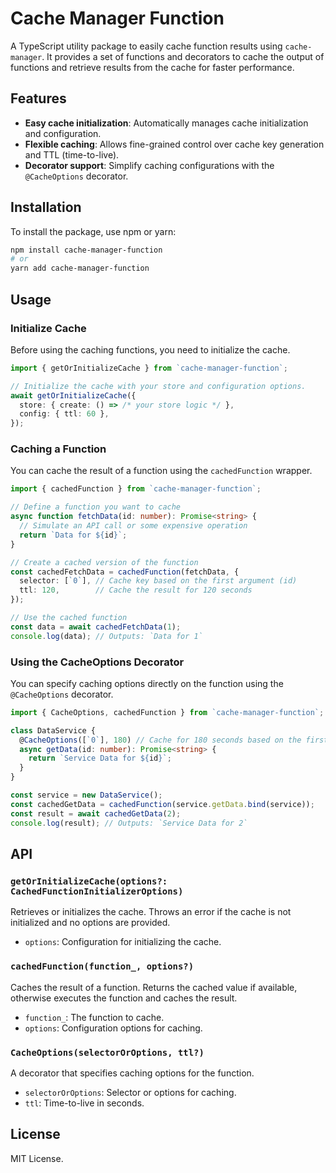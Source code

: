 # Cache Manager Function

A TypeScript utility package to easily cache function results using `cache-manager`. It provides a set of functions and decorators to cache the output of functions and retrieve results from the cache for faster performance.

## Features

- **Easy cache initialization**: Automatically manages cache initialization and configuration.
- **Flexible caching**: Allows fine-grained control over cache key generation and TTL (time-to-live).
- **Decorator support**: Simplify caching configurations with the `@CacheOptions` decorator.

## Installation

To install the package, use npm or yarn:

```bash
npm install cache-manager-function
# or
yarn add cache-manager-function
```

## Usage

### Initialize Cache

Before using the caching functions, you need to initialize the cache.

```typescript
import { getOrInitializeCache } from `cache-manager-function`;

// Initialize the cache with your store and configuration options.
await getOrInitializeCache({
  store: { create: () => /* your store logic */ },
  config: { ttl: 60 },
});
```

### Caching a Function

You can cache the result of a function using the `cachedFunction` wrapper.

```typescript
import { cachedFunction } from `cache-manager-function`;

// Define a function you want to cache
async function fetchData(id: number): Promise<string> {
  // Simulate an API call or some expensive operation
  return `Data for ${id}`;
}

// Create a cached version of the function
const cachedFetchData = cachedFunction(fetchData, {
  selector: [`0`], // Cache key based on the first argument (id)
  ttl: 120,        // Cache the result for 120 seconds
});

// Use the cached function
const data = await cachedFetchData(1);
console.log(data); // Outputs: `Data for 1`
```

### Using the CacheOptions Decorator

You can specify caching options directly on the function using the `@CacheOptions` decorator.

```typescript
import { CacheOptions, cachedFunction } from `cache-manager-function`;

class DataService {
  @CacheOptions([`0`], 180) // Cache for 180 seconds based on the first argument
  async getData(id: number): Promise<string> {
    return `Service Data for ${id}`;
  }
}

const service = new DataService();
const cachedGetData = cachedFunction(service.getData.bind(service));
const result = await cachedGetData(2);
console.log(result); // Outputs: `Service Data for 2`
```

## API

### `getOrInitializeCache(options?: CachedFunctionInitializerOptions)`

Retrieves or initializes the cache. Throws an error if the cache is not initialized and no options are provided.

- `options`: Configuration for initializing the cache.

### `cachedFunction(function_, options?)`

Caches the result of a function. Returns the cached value if available, otherwise executes the function and caches the result.

- `function_`: The function to cache.
- `options`: Configuration options for caching.

### `CacheOptions(selectorOrOptions, ttl?)`

A decorator that specifies caching options for the function.

- `selectorOrOptions`: Selector or options for caching.
- `ttl`: Time-to-live in seconds.

## License

MIT License.